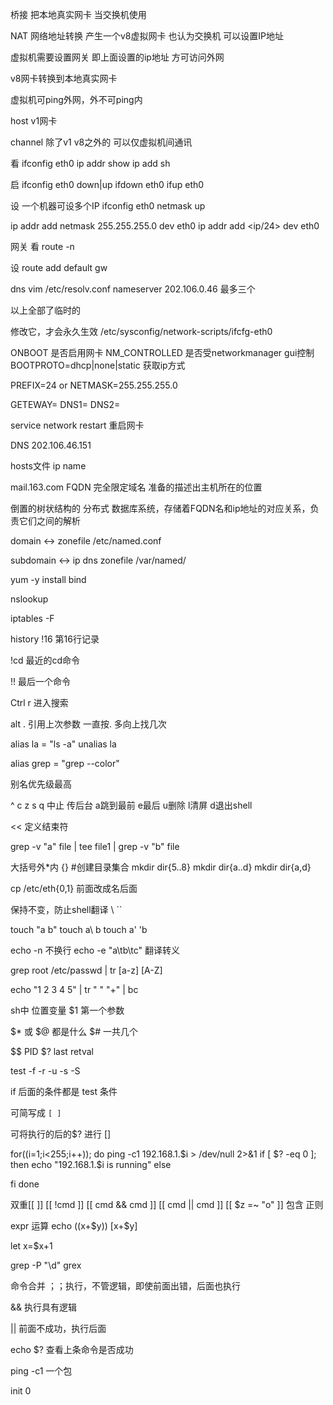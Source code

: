 


桥接
  把本地真实网卡 当交换机使用

NAT 网络地址转换
  产生一个v8虚拟网卡 也认为交换机 可以设置IP地址

  虚拟机需要设置网关 即上面设置的ip地址 方可访问外网
   
  v8网卡转换到本地真实网卡

  虚拟机可ping外网，外不可ping内

host
  v1网卡


channel
  除了v1 v8之外的
  可以仅虚拟机间通讯


看
ifconfig eth0
ip addr show
ip add sh

启
ifconfig eth0 down|up
ifdown eth0
ifup eth0


设  一个机器可设多个IP
ifconfig eth0 <ip> netmask <ip> up

ip addr add <ip> netmask 255.255.255.0 dev eth0
ip addr add <ip/24> dev eth0

网关
看
route -n

设
route add default gw <ip>

dns
vim /etc/resolv.conf
  nameserver 202.106.0.46 最多三个


以上全部了临时的

修改它，才会永久生效
/etc/sysconfig/network-scripts/ifcfg-eth0

ONBOOT 是否启用网卡
NM_CONTROLLED 是否受networkmanager gui控制
BOOTPROTO=dhcp|none|static  获取ip方式

PREFIX=24
or
NETMASK=255.255.255.0

GETEWAY=
DNS1=
DNS2=




service network restart 重启网卡


DNS 202.106.46.151

hosts文件
ip name

mail.163.com
FQDN 完全限定域名
 准备的描述出主机所在的位置

倒置的树状结构的 分布式 数据库系统，存储着FQDN名和ip地址的对应关系，负责它们之间的解析








domain <-> zonefile
/etc/named.conf

subdomain <-> ip
dns zonefile
/var/named/


yum -y install bind

nslookup

iptables -F






history
 !16 第16行记录

 !cd 最近的cd命令

 !! 最后一个命令


 Ctrl r 进入搜索
 
 alt . 引用上次参数  一直按. 多向上找几次


alias  la = "ls -a"
unalias la

alias grep = "grep --color"

别名优先级最高

^ c z   s q
  中止
  传后台
  a跳到最前
  e最后
  u删除
  l清屏
  d退出shell



<< 定义结束符


grep -v "a" file | tee file1 | grep -v "b" file


大括号外*内
    {}   #创建目录集合
         mkdir dir{5..8}
         mkdir dir{a..d}
         mkdir dir{a,d}

cp /etc/eth{0,1}
  前面改成名后面


保持不变，防止shell翻译
\ 
``

touch "a b"
touch a\ b
touch a' 'b

echo -n 不换行
echo -e "a\tb\tc" 翻译转义


grep root /etc/passwd | tr [a-z] [A-Z]

echo "1 2 3 4 5" | tr " " "+" | bc



sh中
位置变量
$1 第一个参数

$* 或 $@  都是什么
$#  一共几个

$$ PID
$? last retval


test -f 
     -r
     -u
     -s
     -S


if 后面的条件都是 test 条件 

可简写成 `[ ]`


可将执行的后的$? 进行  []


for((i=1;i<255;i++)); do
  ping -c1 192.168.1.$i > /dev/null 2>&1
  if [ $? -eq 0 ]; then
    echo "192.168.1.$i is running"
  else

  fi
done


双重[[ ]]
[[ !cmd ]]
[[ cmd && cmd ]]
[[ cmd || cmd ]]
[[ $z =~ "o" ]] 包含  正则



expr 运算
echo $(($x+$y))
     $[$x+$y]

let x=$x+1



grep -P "\d"  grex     

















命令合并
；；执行，不管逻辑，即使前面出错，后面也执行

&& 执行具有逻辑

|| 前面不成功，执行后面




echo $? 查看上条命令是否成功






ping -c1 一个包






init 0



